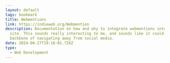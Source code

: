 ```yaml
---
layout: default
tags: bookmark
title: Webmentions
link: https://indieweb.org/Webmention
description: Documentation on how and why to integrate webmentions into your
  site. This sounds really interesting to me, and sounds like it could be the
  backbone of navigating away from social media.
date: 2024-06-27T19:18:01.726Z
type:
  - Web Development
---
```

